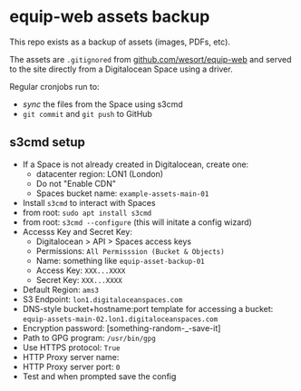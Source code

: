 # equip-web assets backup

This repo exists as a backup of assets (images, PDFs, etc).

The assets are `.gitignored` from [github.com/wesort/equip-web](https://github.com/wesort/equip-web) and served to the site directly from a Digitalocean Space using a driver.

Regular cronjobs run to:
- _sync_ the files from the Space using s3cmd
- `git commit` and `git push` to GitHub


## s3cmd setup
- If a Space is not already created in Digitalocean, create one:
  - datacenter region: LON1 (London)
  - Do not "Enable CDN"
  - Spaces bucket name: `example-assets-main-01`
- Install `s3cmd` to interact with Spaces
- from root: `sudo apt install s3cmd`
- from root: `s3cmd --configure` (this will initate a config wizard)
- Accesss Key and Secret Key:
  - Digitalocean > API > Spaces access keys
  - Permissions: `All Permisssion (Bucket & Objects)`
  - Name: something like `equip-asset-backup-01`
  - Access Key: `XXX...XXXX`
  - Secret Key: `XXX...XXXX`
- Default Region: `ams3`
- S3 Endpoint: `lon1.digitaloceanspaces.com`
- DNS-style bucket+hostname:port template for accessing a bucket: `equip-assets-main-02.lon1.digitaloceanspaces.com`
- Encryption password: [something-random-_-save-it]
- Path to GPG program: `/usr/bin/gpg`
- Use HTTPS protocol: `True`
- HTTP Proxy server name:
- HTTP Proxy server port: `0`
- Test and when prompted save the config
